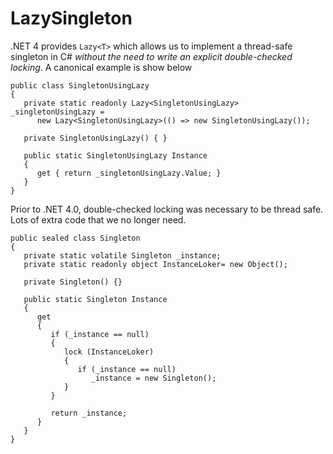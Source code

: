 # LazySingleton

.NET 4 provides `Lazy<T>` which allows us to implement a thread-safe singleton in C# *without the need to write an explicit double-checked locking*.  A canonical example is show below

```
public class SingletonUsingLazy
{
   private static readonly Lazy<SingletonUsingLazy> _singletonUsingLazy = 
      new Lazy<SingletonUsingLazy>(() => new SingletonUsingLazy());

   private SingletonUsingLazy() { }

   public static SingletonUsingLazy Instance
   {
      get { return _singletonUsingLazy.Value; }
   }
}
```

Prior to .NET 4.0, double-checked locking was necessary to be thread safe.  Lots of extra code that we no longer need.
```
public sealed class Singleton
{
   private static volatile Singleton _instance;
   private static readonly object InstanceLoker= new Object();

   private Singleton() {}

   public static Singleton Instance
   {
      get 
      {
         if (_instance == null) 
         {
            lock (InstanceLoker) 
            {
               if (_instance == null) 
                  _instance = new Singleton();
            }
         }

         return _instance;
      }
   }
}
```
